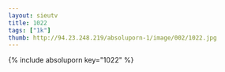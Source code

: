 ```yaml
--- 
layout: sieutv
title: 1022
tags: ["1k"]
thumb: http://94.23.248.219/absoluporn-1/image/002/1022.jpg
---
```

{% include absoluporn key="1022" %} 
